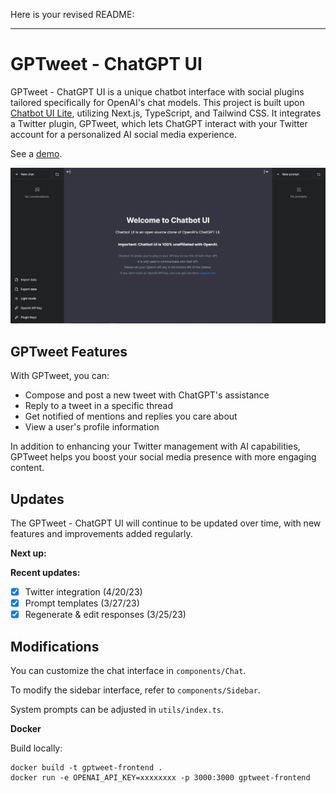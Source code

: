 Here is your revised README:

---
# GPTweet - ChatGPT UI 

GPTweet - ChatGPT UI is a unique chatbot interface with social plugins tailored specifically for OpenAI's chat models. This project is built upon [Chatbot UI Lite](https://github.com/mckaywrigley/chatbot-ui-lite), utilizing Next.js, TypeScript, and Tailwind CSS. It integrates a Twitter plugin, GPTweet, which lets ChatGPT interact with your Twitter account for a personalized AI social media experience.

See a [demo](https://twitter.com/mckaywrigley/status/1640380021423603713?s=46&t=AowqkodyK6B4JccSOxSPew).

![GPTweet - ChatGPT UI](./public/screenshots/screenshot-0402023.jpg)

## GPTweet Features

With GPTweet, you can:

- Compose and post a new tweet with ChatGPT's assistance
- Reply to a tweet in a specific thread
- Get notified of mentions and replies you care about
- View a user's profile information

In addition to enhancing your Twitter management with AI capabilities, GPTweet helps you boost your social media presence with more engaging content.

## Updates

The GPTweet - ChatGPT UI will continue to be updated over time, with new features and improvements added regularly.

**Next up:**


**Recent updates:**

- [x] Twitter integration (4/20/23)
- [x] Prompt templates (3/27/23)
- [x] Regenerate & edit responses (3/25/23)

## Modifications

You can customize the chat interface in `components/Chat`.

To modify the sidebar interface, refer to `components/Sidebar`.

System prompts can be adjusted in `utils/index.ts`.


**Docker**

Build locally:

```shell
docker build -t gptweet-frontend .
docker run -e OPENAI_API_KEY=xxxxxxxx -p 3000:3000 gptweet-frontend
```
